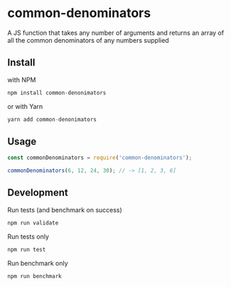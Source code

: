 # common-denominators

A JS function that takes any number of arguments and returns an array of all the common denominators of any numbers supplied

## Install

with NPM

```javascript
npm install common-denonimators
```

or with Yarn

```javascript
yarn add common-denonimators
```

## Usage

```javascript
const commonDenominators = require('common-denominators');

commonDenominators(6, 12, 24, 30); // -> [1, 2, 3, 6]
```

## Development

Run tests (and benchmark on success)

```javascript
npm run validate
```

Run tests only

```javascript
npm run test
```

Run benchmark only

```javascript
npm run benchmark
```
